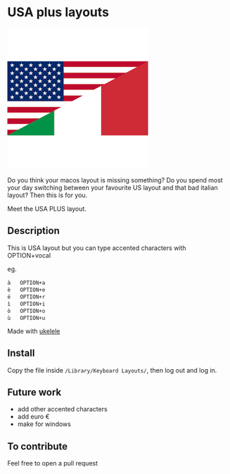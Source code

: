 # USA plus layouts

![usa_plus](/res/usa_ita.png)

Do you think your macos layout is missing something? Do you spend most your
day switching between your favourite US layout and that bad italian layout?
Then this is for you.

Meet the USA PLUS layout.

## Description

This is USA layout but you can type accented characters with OPTION+vocal

eg.
```
à   OPTION+a
è   OPTION+e
é   OPTION+r
ì   OPTION+i
ò   OPTION+o
ù   OPTION+u
```

Made with [ukelele](https://software.sil.org/ukelele/)

## Install

Copy the file inside `/Library/Keyboard Layouts/`, then log out and log in.

## Future work

- add other accented characters
- add euro €
- make for windows

## To contribute

Feel free to open a pull request